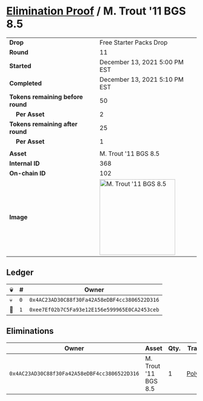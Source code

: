 # [Elimination Proof](./readme.md) / M. Trout &#039;11 BGS 8.5

|||
|---|---|
| **Drop** | Free Starter Packs Drop |
| **Round** | 11 |
| **Started** | December 13, 2021 5:00 PM EST |
| **Completed** | December 13, 2021 5:10 PM EST |
| **Tokens remaining before round** | 50 |
| **&nbsp;&nbsp;&nbsp;&nbsp;Per Asset** | 2 |
| **Tokens remaining after round** | 25 |
| **&nbsp;&nbsp;&nbsp;&nbsp;Per Asset** | 1 |
| | |
| **Asset** | M. Trout &#039;11 BGS 8.5 |
| **Internal ID** | 368 |
| **On-chain ID** | 102 |
| **Image** | <img src="https://tcdn.blokpax.com/95048cbb-7e7e-45e0-a48a-b4429a10ab9a/cec37a09267527e34f253476e4beb1f56d6b7fbc3dd1ef7148f384a48e963d4e.jpg" height="200" alt="M. Trout &#039;11 BGS 8.5" /> |

## Ledger

| 💀 | # | Owner |
| --- | --- | --- |
| 💀 | `0` | `0x4AC23AD30C88f30Fa42A58eDBF4cc3806522D316` |
| 👑 | `1` | `0xee7Ef02b7C5Fa93e12E156e599965E0CA2453ceb` |


## Eliminations

| Owner | Asset | Qty. | Transaction |
| --- | --- | --- | --- |
| `0x4AC23AD30C88f30Fa42A58eDBF4cc3806522D316` | M. Trout '11 BGS 8.5 | 1 | [Polygonscan](https://polygonscan.com/tx/0x5168ec91b7bad978c8e24d03d6b8a8bad7a10b51139c78a52b6d6ff33abd8cab) |
